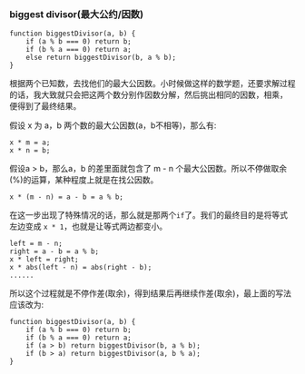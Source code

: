 ### biggest divisor(最大公约/因数)

```
function biggestDivisor(a, b) {
    if (a % b === 0) return b;
    if (b % a === 0) return a;
    else return biggestDivisor(b, a % b);
}
```

根据两个已知数，去找他们的最大公因数。小时候做这样的数学题，还要求解过程的话，我大致就只会把这两个数分别作因数分解，然后挑出相同的因数，相乘，
便得到了最终结果。

假设 x 为 a，b 两个数的最大公因数(a，b不相等)，那么有:
```
x * m = a;
x * n = b;
```
假设a > b，那么a，b 的差里面就包含了 m - n 个最大公因数。所以不停做取余(%)的运算，某种程度上就是在找公因数。
```
x * (m - n) = a - b = a % b;
```
在这一步出现了特殊情况的话，那么就是那两个`if`了。我们的最终目的是将等式左边变成 `x * 1`，也就是让等式两边都变小。
```
left = m - n;
right = a - b = a % b;
x * left = right;
x * abs(left - n) = abs(right - b);
......
```
所以这个过程就是不停作差(取余)，得到结果后再继续作差(取余)，最上面的写法应该改为:
```
function biggestDivisor(a, b) {
    if (a % b === 0) return b;
    if (b % a === 0) return a;
    if (a > b) return biggestDivisor(b, a % b);
    if (b > a) return biggestDivisor(a, b % a);
}
```
